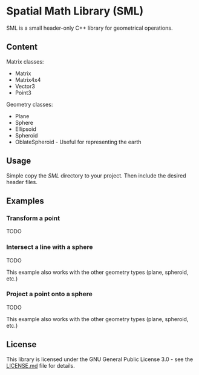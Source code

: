 # Spatial Math Library (SML)
SML is a small header-only C++ library for geometrical operations.

## Content
Matrix classes:
* Matrix
* Matrix4x4
* Vector3
* Point3

Geometry classes:
* Plane
* Sphere
* Ellipsoid
* Spheroid
* OblateSpheroid - Useful for representing the earth

## Usage
Simple copy the *SML* directory to your project.
Then include the desired header files.

## Examples

### Transform a point
TODO

### Intersect a line with a sphere
TODO

This example also works with the other geometry types (plane, spheroid, etc.)

### Project a point onto a sphere
TODO

This example also works with the other geometry types (plane, spheroid, etc.)

## License
This library is licensed under the GNU General Public License 3.0 - see the [LICENSE.md](LICENSE.md) file for details.
